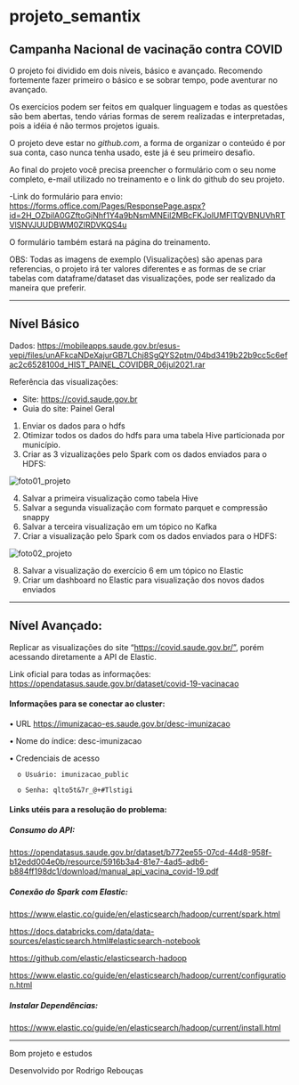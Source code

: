 # projeto_semantix
## Campanha Nacional de vacinação contra COVID

O projeto foi dividido em dois níveis, básico e avançado. Recomendo fortemente fazer primeiro o básico e se sobrar tempo, pode aventurar no avançado.

Os exercícios podem ser feitos em qualquer linguagem e todas as questões são bem abertas, tendo várias formas de serem realizadas e interpretadas, pois a idéia é não termos projetos iguais.

O projeto deve estar no *github.com*, a forma de organizar o conteúdo é por sua conta, caso nunca tenha usado, este já é seu primeiro desafio.

Ao final do projeto você precisa preencher o formulário com o seu nome completo, e-mail utilizado no treinamento e o link do github do seu projeto.

-Link do formulário para envio: https://forms.office.com/Pages/ResponsePage.aspx?id=2H_OZbilA0GZftoGjNhf1Y4a9bNsmMNEil2MBcFKJolUMFlTQVBNUVhRTVlSNVJUUDBWM0ZIRDVKQS4u

O formulário também estará na página do treinamento.

OBS: Todas as imagens de exemplo (Visualizações) são apenas para referencias, o projeto irá ter valores diferentes e as formas de se criar tabelas com dataframe/dataset das visualizações, pode ser realizado da maneira que preferir.

---
## Nível Básico

Dados: https://mobileapps.saude.gov.br/esus-vepi/files/unAFkcaNDeXajurGB7LChj8SgQYS2ptm/04bd3419b22b9cc5c6efac2c6528100d_HIST_PAINEL_COVIDBR_06jul2021.rar

Referência das visualizações:
  - Site: https://covid.saude.gov.br
  - Guia do site: Painel Geral

1. Enviar os dados para o hdfs
2. Otimizar todos os dados do hdfs para uma tabela Hive particionada por município.
3. Criar as 3 vizualizações pelo Spark com os dados enviados para o HDFS:

![foto01_projeto](https://user-images.githubusercontent.com/62483710/125175523-287afe00-e1a3-11eb-8aea-4c59b9d79272.PNG)

4. Salvar a primeira visualização como tabela Hive
5. Salvar a segunda visualização com formato parquet e compressão snappy
6. Salvar a terceira visualização em um tópico no Kafka
7. Criar a visualização pelo Spark com os dados enviados para o HDFS:

![foto02_projeto](https://user-images.githubusercontent.com/62483710/125175529-36308380-e1a3-11eb-9306-aafa753b9b54.PNG)

8. Salvar a visualização do exercício 6 em um tópico no Elastic
9. Criar um dashboard no Elastic para visualização dos novos dados enviados

---

## Nível Avançado:

Replicar as visualizações do site “https://covid.saude.gov.br/”, porém acessando diretamente a API de Elastic.

Link oficial para todas as informações: https://opendatasus.saude.gov.br/dataset/covid-19-vacinacao

#### Informações para se conectar ao cluster:

  • URL https://imunizacao-es.saude.gov.br/desc-imunizacao 
  
  • Nome do índice: desc-imunizacao 
  
  • Credenciais de acesso 
  
      o Usuário: imunizacao_public 
      
      o Senha: qlto5t&7r_@+#Tlstigi 

#### Links utéis para a resolução do problema:

##### Consumo do API:
  
https://opendatasus.saude.gov.br/dataset/b772ee55-07cd-44d8-958f-b12edd004e0b/resource/5916b3a4-81e7-4ad5-adb6-b884ff198dc1/download/manual_api_vacina_covid-19.pdf

##### Conexão do Spark com Elastic:
  
https://www.elastic.co/guide/en/elasticsearch/hadoop/current/spark.html

https://docs.databricks.com/data/data-sources/elasticsearch.html#elasticsearch-notebook

https://github.com/elastic/elasticsearch-hadoop

https://www.elastic.co/guide/en/elasticsearch/hadoop/current/configuration.html

##### Instalar Dependências:
  
https://www.elastic.co/guide/en/elasticsearch/hadoop/current/install.html

---
Bom projeto e estudos

Desenvolvido por Rodrigo Rebouças

